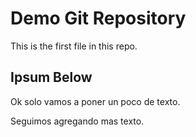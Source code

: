 # Demo Git Repository

This is the first file in this repo.

## Ipsum Below  

Ok solo vamos a poner un poco de texto. 

Seguimos agregando mas texto.